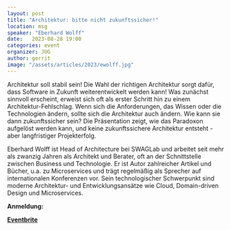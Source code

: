 ```yaml
---
layout: post
title: "Architektur: bitte nicht zukunftssicher!"
location: msg
speaker: "Eberhard Wolff"
date:   2023-08-28 19:00
categories: event
organizer: JUG
author: gerrit
image: "/assets/articles/2023/ewolff.jpg"
---
```

Architektur soll stabil sein! Die Wahl der richtigen Architektur sorgt 
dafür, dass Software in Zukunft weiterentwickelt werden kann! Was 
zunächst sinnvoll erscheint, erweist sich oft als erster Schritt hin zu 
einem Architektur-Fehlschlag. Wenn sich die Anforderungen, das Wissen 
oder die Technologien ändern, sollte sich die Architektur auch ändern. 
Wie kann sie dann zukunftssicher sein? Die Präsentation zeigt, wie das 
Paradoxon aufgelöst werden kann, und keine zukunftssichere Architektur 
entsteht - aber langfristiger Projekterfolg.

Eberhard Wolff ist Head of Architecture bei SWAGLab und arbeitet seit 
mehr als zwanzig Jahren als Architekt und Berater, oft an der 
Schnittstelle zwischen Business und Technologie. Er ist Autor 
zahlreicher Artikel und Bücher, u.a. zu Microservices und trägt 
regelmäßig als Sprecher auf internationalen Konferenzen vor. Sein 
technologischer Schwerpunkt sind moderne Architektur- und 
Entwicklungsansätze wie Cloud, Domain-driven Design und Microservices.

**Anmeldung:**

[**Eventbrite**](https://www.eventbrite.de/e/architektur-bitte-nicht-zukunftssicher-tickets-686409297687)

